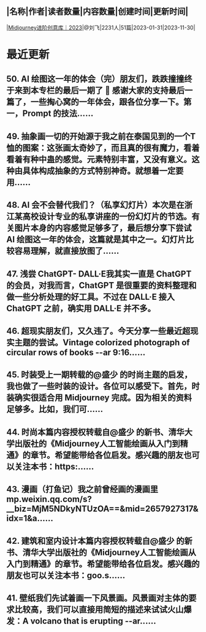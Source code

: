 |名称|作者|读者数量|内容数量|创建时间|更新时间|
---
|[Midjourney进阶创意库｜2023](https://xiaobot.net/p/MJ2023?refer=0b133df9-27dc-423b-8101-639049001c13)|@刘飞|2231人|51篇|2023-01-31|2023-11-30|

# 最近更新
## 50. AI 绘图这一年的体会（完）朋友们，跌跌撞撞终于来到本专栏的最后一期了 🎉 感谢大家的支持最后一篇了，一些掏心窝的一年体会，跟各位分享一下。第一，Prompt 的技法......
## 49. 抽象画一切的开始源于我之前在泰国见到的一个T恤的图案：这张画太奇妙了，而且真的很有魔力，看着看着有种中蛊的感觉。元素特别丰富，又没有意义。这种由具体构成抽象的方式特别神奇。就想着一定要用......
## 48. AI 会不会替代我们？（私享幻灯片）本次是在浙江某高校设计专业的私享讲座的一份幻灯片的节选。有关图片本身的内容感觉足够多了，最后想分享下尝试 AI 绘图这一年的体会，这篇就是其中之一。幻灯片比较容易理解，就直接放图了......
## 47. 浅尝 ChatGPT- DALL·E我其实一直是 ChatGPT 的会员，对我而言，ChatGPT 是很重要的资料整理和做一些分析处理的好工具。不过在 DALL·E 接入 ChatGPT 之前，确实用 DALL·E 并不多。
## 46. 超现实朋友们，又久违了。今天分享一些最近超现实主题的尝试。Vintage colorized photograph of circular rows of books --ar 9:16......
## 45. 时装受上一期转载的@盛少 的时尚主题的启发，我也做了一些时装的设计。各位可以感受下。首先，时装确实很适合用 Midjourney 完成。因为相关的资料足够多。比如，我们可......
## 44. 时尚本篇内容授权转载自@盛少 的新书、清华大学出版社的《Midjourney人工智能绘画从入门到精通》的章节。希望能带给各位启发。感兴趣的朋友也可以关注本书：https:......
## 43. 漫画（打鱼记）我之前曾经画的漫画里mp.weixin.qq.com/s?__biz=MjM5NDkyNTUzOA==&mid=2657927317&idx=1&a......
## 42. 建筑和室内设计本篇内容授权转载自@盛少 的新书、清华大学出版社的《Midjourney人工智能绘画从入门到精通》的章节。希望能带给各位启发。感兴趣的朋友也可以关注本书：goo.s......
## 41. 壁纸我们先试着画一下风景画。风景画对主体的要求比较高，我们可以直接用简短的描述来试试火山爆发：A volcano that is erupting --ar......

